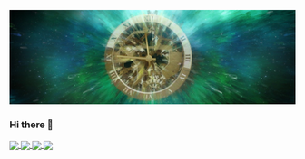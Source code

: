 [![Header](https://github.com/ZakariaHn/ZakariaHn/blob/master/banner-1240822_1280.jpg "Header")]()
### Hi there 👋

<!--
**ZakariaHn/ZakariaHn** is a ✨ _special_ ✨ repository because its `README.md` (this file) appears on your GitHub profile.

Here are some ideas to get you started:

- 🔭 I’m currently working on ...
- 🌱 I’m currently learning ...
- 👯 I’m looking to collaborate on ...
- 🤔 I’m looking for help with ...
- 💬 Ask me about ...
- 📫 How to reach me: ...
- 😄 Pronouns: ...
- ⚡ Fun fact: ...
-->

<a href="https://github-readme-stats.vercel.app/api/top-langs">
   <img align="center" src="https://github-readme-stats.vercel.app/api/top-langs/?username=ZakariaHn&theme=dark&show_icons=true" />
</a>  

<a href="https://github-readme-stats.vercel.app/api">
   <img align="center" src="https://github-readme-stats.vercel.app/api?username=ZakariaHn&show_icons=true&theme=dark" />
</a> 

<a href="https://github-readme-stats.vercel.app/api">
   <img align="center" src="https://github-readme-stats.vercel.app/api/pin/?username=ZakariaHn&show_icons=true&theme=dark&repo=zamagana-synthesizer"(https://github.com/ZakariaHn/zamagana-synthesizer) />
</a> 


<a href="https://github-readme-stats.vercel.app/api">
   <img align="center" src="https://github-readme-stats.vercel.app/api/pin/?username=ZakariaHn&show_icons=true&theme=dark&repo=zakaria-hamdan-portfolio" />
</a> 








